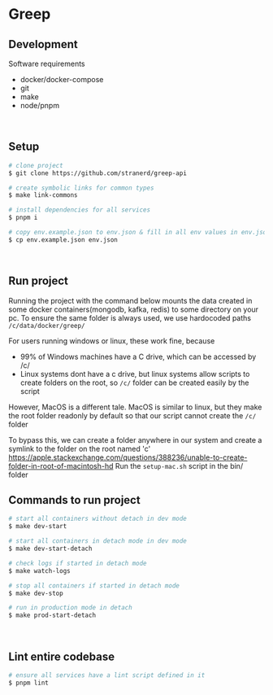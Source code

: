 # Greep

## Development

Software requirements

- docker/docker-compose
- git
- make
- node/pnpm

<br>

## Setup

```bash
# clone project
$ git clone https://github.com/stranerd/greep-api

# create symbolic links for common types
$ make link-commons

# install dependencies for all services
$ pnpm i

# copy env.example.json to env.json & fill in all env values in env.json or reach out to admin to get a valid set on environment values
$ cp env.example.json env.json
```

<br>

## Run project

Running the project with the command below mounts the data created in some docker containers(mongodb, kafka, redis) to some directory on your pc.
To ensure the same folder is always used, we use hardocoded paths `/c/data/docker/greep/`

For users running windows or linux, these work fine, because

- 99% of Windows machines have a C drive, which can be accessed by /c/
- Linux systems dont have a c drive, but linux systems allow scripts to create folders on the root, so `/c/` folder can be created easily by the script

However, MacOS is a different tale. MacOS is similar to linux, but they make the root folder readonly by default so that our script cannot create the `/c/` folder

To bypass this, we can create a folder anywhere in our system and create a symlink to the folder on the root named 'c'
<https://apple.stackexchange.com/questions/388236/unable-to-create-folder-in-root-of-macintosh-hd>
Run the `setup-mac.sh` script in the bin/ folder

## Commands to run project

```bash
# start all containers without detach in dev mode
$ make dev-start

# start all containers in detach mode in dev mode
$ make dev-start-detach

# check logs if started in detach mode
$ make watch-logs

# stop all containers if started in detach mode
$ make dev-stop

# run in production mode in detach
$ make prod-start-detach
```

<br>

## Lint entire codebase

```bash
# ensure all services have a lint script defined in it
$ pnpm lint
```
